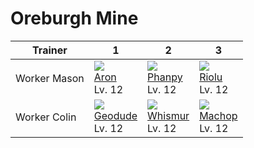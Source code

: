 # Oreburgh Mine

Trainer      | 1                               | 2                               | 3
---          | ---                             | ---                             | ---
Worker Mason | ![][304]<br>[Aron]<br>Lv. 12    | ![][231]<br>[Phanpy]<br>Lv. 12  | ![][447]<br>[Riolu]<br>Lv. 12
Worker Colin | ![][074]<br>[Geodude]<br>Lv. 12 | ![][293]<br>[Whismur]<br>Lv. 12 | ![][066]<br>[Machop]<br>Lv. 12

[Machop]: ../../pokemons/066/
[Geodude]: ../../pokemons/074/
[Phanpy]: ../../pokemons/231/
[Whismur]: ../../pokemons/293/
[Aron]: ../../pokemons/304/
[Riolu]: ../../pokemons/447/
[066]: ../img/pokemon/066.png
[074]: ../img/pokemon/074.png
[231]: ../img/pokemon/231.png
[293]: ../img/pokemon/293.png
[304]: ../img/pokemon/304.png
[447]: ../img/pokemon/447.png
